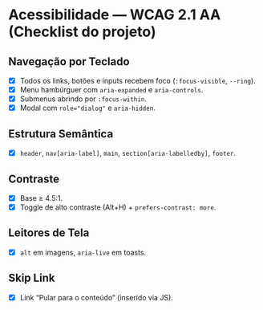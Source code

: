 # Acessibilidade — WCAG 2.1 AA (Checklist do projeto)

## Navegação por Teclado
- [x] Todos os links, botões e inputs recebem foco (`:focus-visible`, `--ring`).
- [x] Menu hambúrguer com `aria-expanded` e `aria-controls`.
- [x] Submenus abrindo por `:focus-within`.
- [x] Modal com `role="dialog"` e `aria-hidden`.

## Estrutura Semântica
- [x] `header`, `nav[aria-label]`, `main`, `section[aria-labelledby]`, `footer`.

## Contraste
- [x] Base ≥ 4.5:1.
- [x] Toggle de alto contraste (Alt+H) + `prefers-contrast: more`.

## Leitores de Tela
- [x] `alt` em imagens, `aria-live` em toasts.

## Skip Link
- [x] Link “Pular para o conteúdo” (inserido via JS).
